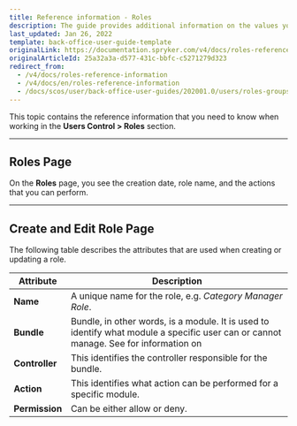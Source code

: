 ```yaml
---
title: Reference information - Roles
description: The guide provides additional information on the values you enter when creating or editing roles in the Back Office.
last_updated: Jan 26, 2022
template: back-office-user-guide-template
originalLink: https://documentation.spryker.com/v4/docs/roles-reference-information
originalArticleId: 25a32a3a-d577-431c-bbfc-c5271279d323
redirect_from:
  - /v4/docs/roles-reference-information
  - /v4/docs/en/roles-reference-information
  - /docs/scos/user/back-office-user-guides/202001.0/users/roles-groups-and-users/references/roles-reference-information.html
---
```


This topic contains the reference information that you need to know when working in the **Users Control > Roles** section.
***

## Roles Page

On the **Roles** page, you see the creation date, role name, and the actions that you can perform.
***

## Create and Edit Role Page

The following table describes the attributes that are used when creating or updating a role.

| Attribute | Description|
| --- | --- |
| **Name** |A unique name for the role, e.g. _Category Manager Role_. |
|**Bundle**  | Bundle, in other words, is a module. It is used to identify what module a specific user can or cannot manage. See for information on  |
|**Controller**  | This identifies the controller responsible for the bundle. |
| **Action** | This identifies what action can be performed for a specific module.  |
| **Permission** | Can be either allow or deny. |
